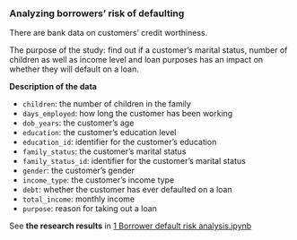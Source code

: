 ### Analyzing borrowers’ risk of defaulting

There are bank data on customers’ credit worthiness.

The purpose of the study: find out if a customer’s marital status, number of children as well as income level and loan purposes has an impact on whether they will default on a loan.

__Description of the data__
* `children`: the number of children in the family
* `days_employed`: how long the customer has been working
* `dob_years`: the customer’s age
* `education`: the customer’s education level
* `education_id`: identifier for the customer’s education
* `family_status`: the customer’s marital status
* `family_status_id`: identifier for the customer’s marital status
* `gender`: the customer’s gender
* `income_type`: the customer’s income type
* `debt`: whether the customer has ever defaulted on a loan
* `total_income`: monthly income
* `purpose`: reason for taking out a loan

See __the research results__ in [1 Borrower default risk analysis.ipynb](https://github.com/anastasia-klein/Yandex-Practicum100/blob/main/Borrower%20default%20risk%20analysis/1%20Borrower%20default%20risk%20analysis.ipynb)
